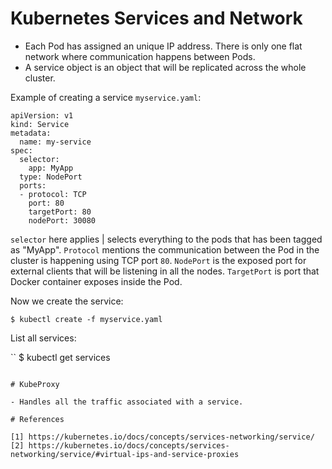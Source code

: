 # Kubernetes Services and Network

- Each Pod has assigned an unique IP address. There is only one flat network where communication happens between Pods.
- A service object is an object that will be replicated across the whole cluster.

Example of creating a service `myservice.yaml`:

```
apiVersion: v1
kind: Service
metadata:
  name: my-service
spec:
  selector:
    app: MyApp
  type: NodePort
  ports:
  - protocol: TCP
    port: 80
    targetPort: 80
    nodePort: 30080
```

`selector` here applies | selects everything to the pods that has been tagged as "MyApp". `Protocol` mentions the communication between the Pod in the cluster is happening using TCP port `80`. `NodePort` is the exposed port for external clients that will be listening in all the nodes. `TargetPort` is port that Docker container exposes inside the Pod.

Now we create the service:

```
$ kubectl create -f myservice.yaml
```

List all services:

``
$ kubectl get services
```

# KubeProxy

- Handles all the traffic associated with a service.

# References

[1] https://kubernetes.io/docs/concepts/services-networking/service/
[2] https://kubernetes.io/docs/concepts/services-networking/service/#virtual-ips-and-service-proxies